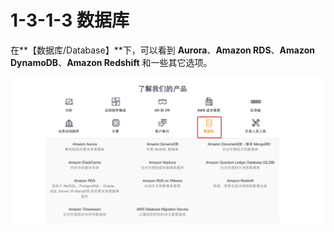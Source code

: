 # 1-3-1-3 数据库

在**【数据库/Database】**下，可以看到 **Aurora**、**Amazon RDS**、**Amazon DynamoDB**、**Amazon Redshift** 和一些其它选项。

![&#x6570;&#x636E;&#x5E93;&#xFF08;Database&#xFF09;](../../../.gitbook/assets/snip20190419_4.png)



